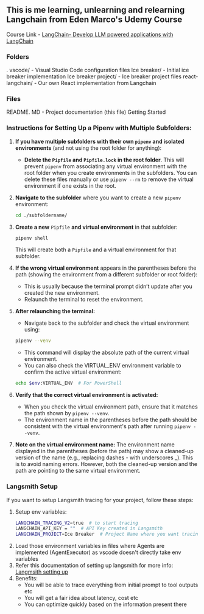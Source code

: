 ## This is me learning, unlearning and relearning Langchain from Eden Marco's Udemy Course

Course Link - [LangChain- Develop LLM powered applications with LangChain](https://www.udemy.com/course/langchain/?couponCode=KEEPLEARNING)

### Folders 
. vscode/ - Visual Studio Code configuration files 
Ice breaker/ - Initial ice breaker implementation 
Ice breaker project/ - Ice breaker project files 
react-langchain/ - Our own React implementation from Langchain

### Files
README. MD - Project documentation (this file) Getting Started


### Instructions for Setting Up a Pipenv with Multiple Subfolders:

1. **If you have multiple subfolders with their own `pipenv` and isolated environments** (and not using the root folder for anything):
   - **Delete the `Pipfile` and `Pipfile.lock` in the root folder**. This will prevent `pipenv` from associating any virtual environment with the root folder when you create environments in the subfolders. You can delete these files manually or use `pipenv --rm` to remove the virtual environment if one exists in the root.

2. **Navigate to the subfolder** where you want to create a new `pipenv` environment:
   ```bash
   cd ./subfoldername/
   ```
3. **Create a new** `Pipfile` **and virtual environment** in that subfolder:
    ```bash
    pipenv shell
    ```
    This will create both a `Pipfile` and a virtual environment for that subfolder.

4. **If the wrong virtual environment** appears in the parentheses before the path (showing the environment from a different subfolder or root folder):
    - This is usually because the terminal prompt didn’t update after you created the new environment.
    - Relaunch the terminal to reset the environment.

5. **After relaunching the terminal:**

    - Navigate back to the subfolder and check the virtual environment using:

    ```bash
    pipenv --venv
    ```
    - This command will display the absolute path of the current virtual environment.
    - You can also check the VIRTUAL_ENV environment variable to confirm the active virtual environment:

    ```bash
    echo $env:VIRTUAL_ENV  # For PowerShell
    ```
6. **Verify that the correct virtual environment is activated:**
    - When you check the virtual environment path, ensure that it matches the path shown by `pipenv --venv`.
    - The environment name in the parentheses before the path should be consistent with the virtual environment's path after running `pipenv --venv`.

7. **Note on the virtual environment name:**
    The environment name displayed in the parentheses (before the path) may show a cleaned-up version of the name (e.g., replacing dashes - with underscores _). This is to avoid naming errors. However, both the cleaned-up version and the path are pointing to the same virtual environment.



### Langsmith Setup

If you want to setup Langsmith tracing for your project, follow these steps:
1. Setup env variables:
    ```bash
    LANGCHAIN_TRACING_V2=true  # to start tracing
    LANGCHAIN_API_KEY = ""  # API Key created in Langsmith
    LANGCHAIN_PROJECT=Ice Breaker  # Project Name where you want tracing to happen
    ```
2. Load those environment variables in files where Agents are implemented (AgentExecutor) as vscode doesn't directly take env variables
3. Refer this documentation of setting up langsmith for more info: [Langmsith setting up](https://docs.smith.langchain.com/)
4. Benefits: 
    - You will be able to trace everything from initial prompt to tool outputs etc
    - You will get a fair idea about latency, cost etc
    - You can optimize quickly based on the information present there
